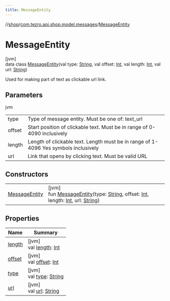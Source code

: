 ```yaml
---
title: MessageEntity
---
```

//[shop](../../../index.html)/[com.tezro.api.shop.model.messages](../index.html)/[MessageEntity](index.html)



# MessageEntity



[jvm]\
data class [MessageEntity](index.html)(val type: [String](https://kotlinlang.org/api/latest/jvm/stdlib/kotlin/-string/index.html), val offset: [Int](https://kotlinlang.org/api/latest/jvm/stdlib/kotlin/-int/index.html), val length: [Int](https://kotlinlang.org/api/latest/jvm/stdlib/kotlin/-int/index.html), val url: [String](https://kotlinlang.org/api/latest/jvm/stdlib/kotlin/-string/index.html))

Used for making part of text as clickable url link.



## Parameters


jvm

| | |
|---|---|
| type | Type of message entity. Must be one of: text_url |
| offset | Start position of clickable text. Must be in range of 0-4090 inclusively |
| length | Length of clickable text. Length must be in range of 1-4096 Yes symbols inclusively |
| url | Link that opens by clicking text. Must be valid URL |



## Constructors


| | |
|---|---|
| [MessageEntity](-message-entity.html) | [jvm]<br>fun [MessageEntity](-message-entity.html)(type: [String](https://kotlinlang.org/api/latest/jvm/stdlib/kotlin/-string/index.html), offset: [Int](https://kotlinlang.org/api/latest/jvm/stdlib/kotlin/-int/index.html), length: [Int](https://kotlinlang.org/api/latest/jvm/stdlib/kotlin/-int/index.html), url: [String](https://kotlinlang.org/api/latest/jvm/stdlib/kotlin/-string/index.html)) |


## Properties


| Name | Summary |
|---|---|
| [length](length.html) | [jvm]<br>val [length](length.html): [Int](https://kotlinlang.org/api/latest/jvm/stdlib/kotlin/-int/index.html) |
| [offset](offset.html) | [jvm]<br>val [offset](offset.html): [Int](https://kotlinlang.org/api/latest/jvm/stdlib/kotlin/-int/index.html) |
| [type](type.html) | [jvm]<br>val [type](type.html): [String](https://kotlinlang.org/api/latest/jvm/stdlib/kotlin/-string/index.html) |
| [url](url.html) | [jvm]<br>val [url](url.html): [String](https://kotlinlang.org/api/latest/jvm/stdlib/kotlin/-string/index.html) |

